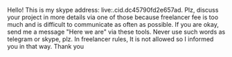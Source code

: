 Hello!
This is my skype address: live:.cid.dc45790fd2e657ad.
Plz, discuss your project in more details via one of those because freelancer fee is too much and is difficult to communicate as often as possible.
If you are okay, send me a message "Here we are" via these tools.
Never use such words as telegram or skype, plz.
In freelancer rules, It is not allowed so I informed you  in that way. 
Thank you
